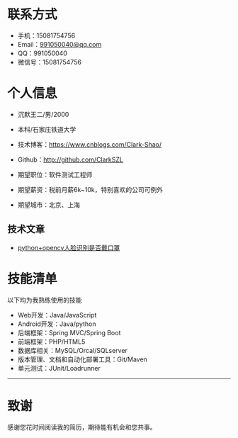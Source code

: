 # 联系方式

- 手机：15081754756
- Email：991050040@qq.com 
- QQ：991050040
- 微信号：15081754756

# 个人信息

 - 沉默王二/男/2000
 - 本科/石家庄铁道大学
 - 技术博客：https://www.cnblogs.com/Clark-Shao/
 - Github：http://github.com/ClarkSZL

 - 期望职位：软件测试工程师
 - 期望薪资：税前月薪6k~10k，特别喜欢的公司可例外
 - 期望城市：北京、上海

## 技术文章

- [python+opencv人脸识别是否戴口罩](https://www.cnblogs.com/Clark-Shao/p/15131011.html)
     
# 技能清单

以下均为我熟练使用的技能

- Web开发：Java/JavaScript
- Android开发：Java/python
- 后端框架：Spring MVC/Spring Boot
- 前端框架：PHP/HTML5
- 数据库相关：MySQL/Orcal/SQLserver
- 版本管理、文档和自动化部署工具：Git/Maven
- 单元测试：JUnit/Loadrunner
      
---      
# 致谢
感谢您花时间阅读我的简历，期待能有机会和您共事。
